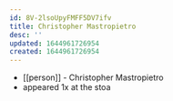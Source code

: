 ```yaml
---
id: 8V-2lsoUpyFMFF5DV7ifv
title: Christopher Mastropietro
desc: ''
updated: 1644961726954
created: 1644961726954
---
```



- [[person]] - Christopher Mastropietro
- appeared 1x at the stoa
